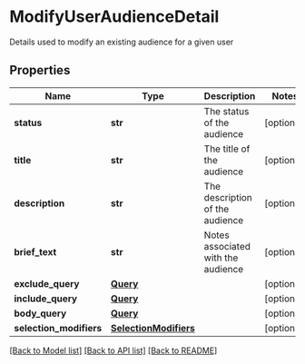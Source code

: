 # ModifyUserAudienceDetail

Details used to modify an existing audience for a given user
## Properties
Name | Type | Description | Notes
------------ | ------------- | ------------- | -------------
**status** | **str** | The status of the audience | [optional] 
**title** | **str** | The title of the audience | [optional] 
**description** | **str** | The description of the audience | [optional] 
**brief_text** | **str** | Notes associated with the audience | [optional] 
**exclude_query** | [**Query**](Query.md) |  | [optional] 
**include_query** | [**Query**](Query.md) |  | [optional] 
**body_query** | [**Query**](Query.md) |  | [optional] 
**selection_modifiers** | [**SelectionModifiers**](SelectionModifiers.md) |  | [optional] 

[[Back to Model list]](../README.md#documentation-for-models) [[Back to API list]](../README.md#documentation-for-api-endpoints) [[Back to README]](../README.md)


